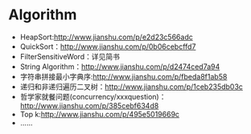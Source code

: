 # Algorithm
- HeapSort:http://www.jianshu.com/p/e2d23c566adc
- QuickSort：http://www.jianshu.com/p/0b06cebcffd7
- FilterSensitiveWord：详见简书
- String Algorithm：http://www.jianshu.com/p/d2474ced7a94
- 字符串拼接最小字典序:http://www.jianshu.com/p/fbeda8f1ab58
- 递归和非递归遍历二叉树：http://www.jianshu.com/p/1ceb235db03c
- 哲学家就餐问题(concurrency/xxxquestion)：http://www.jianshu.com/p/385cebf634d8
- Top k:http://www.jianshu.com/p/495e5019669c
- ......
